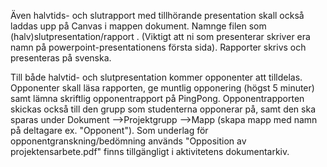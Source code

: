 Även halvtids- och slutrapport med tillhörande presentation skall också laddas upp på Canvas i mappen dokument. Namnge filen som (halv)slutpresentation/rapport . (Viktigt att ni som presenterar skriver era namn på powerpoint-presentationens första sida). Rapporter skrivs och presenteras på svenska.


Till både halvtid- och slutpresentation kommer opponenter att tilldelas. Opponenter skall läsa rapporten, ge muntlig opponering (högst 5 minuter) samt lämna skriftlig opponentrapport på PingPong. Opponentrapporten skickas också till den grupp som studenterna opponerar på, samt den ska sparas under Dokument -->Projektgrupp -->Mapp (skapa mapp med namn på deltagare ex. "Opponent"). Som underlag för opponentgranskning/bedömning används "Opposition av projektensarbete.pdf" finns tillgängligt i aktivitetens dokumentarkiv.